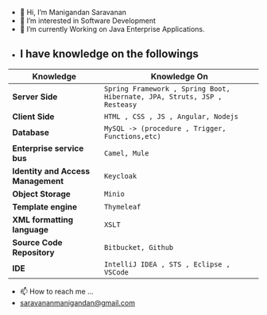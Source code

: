 - 👋 Hi, I’m Manigandan Saravanan
- 👀 I’m interested in Software Development
- 🌱 I’m currently Working on Java Enterprise Applications.
- I have knowledge on the followings
	- 
|      Knowledge          |Knowledge On|
|----------------|-------------------------------|
|**Server Side**|`Spring Framework , Spring Boot, Hibernate, JPA, Struts, JSP , Resteasy`|
|**Client Side**|`HTML , CSS , JS , Angular, Nodejs`|
|**Database**|`MySQL -> (procedure , Trigger, Functions,etc)`|
|**Enterprise service bus**|`Camel, Mule`|
|**Identity and Access Management**|`Keycloak`|
|**Object Storage**|`Minio`|
|**Template engine**|`Thymeleaf`|
|**XML formatting language**|`XSLT`|
|**Source Code Repository**|`Bitbucket, Github`|
|**IDE**|`IntelliJ IDEA , STS , Eclipse , VSCode`|


- 📫 How to reach me ...
- saravananmanigandan@gmail.com

<!---
saravananmanigandan/saravananmanigandan is a ✨ special ✨ repository because its `README.md` (this file) appears on your GitHub profile.
You can click the Preview link to take a look at your changes.
--->
